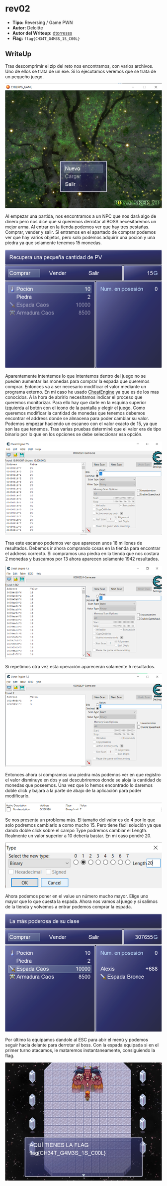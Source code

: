 # rev02 #

- **Tipo:** Reversing / Game PWN
- **Autor:** Deloitte
- **Autor del Writeup:** [dtorresss](https://github.com/dtorresss)
- **Flag:** `flag{CH34T_G4M3S_1S_C00L}`

## WriteUp ##

Tras descomprimir el zip del reto nos encontramos, con varios archivos. Uno de ellos se trata de un exe. Si lo ejecutamos veremos que se trata de un pequeño juego.

![Pantalla Inicial](images/1.png)

Al empezar una partida, nos encontramos a un NPC que nos dará algo de dinero pero nos dice que si queremos derrotar al BOSS necesitaremos un mejor arma.
Al entrar en la tienda podemos ver que hay tres pestañas. Comprar, vender y salir.
Si entramos en el apartado de comprar podemos ver que hay varios objetos, pero solo podemos adquirir una pocion y una piedra ya que solamente tenemos 15 monedas.

![Pantalla Comprar](images/2.png)

Aparentemente intentemos lo que intentemos dentro del juego no se pueden aumentar las monedas para comprar la espada que queremos comprar.
Entonces va a ser necesario modificar el valor mediante un programa externo. En mi caso he usado [CheatEngine](https://www.cheatengine.org) ya que es de los mas conocidos.
A la hora de abrirlo necesitamos indicar el proceso que queremos monitorizar. Para ello hay que darle en la esquina superior izquierda al botón con el icono de la pantalla y elegir el juego.
Como queremos modificar la cantidad de monedas que tenemos debemos encontrar el address donde se almacena para poder cambiar su valor.
Podemos empezar haciendo un escaneo con el valor exacto de 15, ya que son las que tenemos.
Tras varias pruebas determiné que el valor era de tipo binario por lo que en los opciones se debe seleccionar esa opción.

![Primer Escaneo](images/3.png)

Tras este escaneo podemos ver que aparecen unos 18 millones de resultados. Debemos ir ahora comprando cosas en la tienda para encontrar el address correcto.
Si compramos una piedra en la tienda que nos costara 2 monedas y buscamos por 13 ahora aparecen solamente 1942 resultados.

![Segundo Escaneo](images/4.png)

Si repetimos otra vez esta operación aparecerán solamente 5 resultados. 

![Tercer Escaneo](images/5.png)

Entonces ahora si compramos una piedra más podemos ver en que registro el valor disminuye en dos y así descubriremos donde se aloja la cantidad de monedas que poseemos.
Una vez que lo hemos encontrado lo daremos doble click y bajará a la parte de abajo de la aplicación para poder modificarlo.

![Valor Encontrado](images/6.png)

Se nos presenta un problema más. El tamaño del valor es de 4 por lo que solo podremos cambiarlo a como mucho 15. Pero tiene fácil solución ya que dando doble click sobre el campo Type podremos cambiar el Length. Realmente un valor superior a 10 debería bastar. En mi caso pondré 20.

![Modificar length](images/7.png)

Ahora podemos poner en el value un número mucho mayor. Elige uno mayor que lo que cuesta la espada. Ahora nos vamos al juego y si salimos de la tienda y volvemos a entrar podemos comprar la espada.

![Espada Comprada](images/8.png)

Por último la equipamos dandole al ESC para abir el menú y podemos seguir hacia delante para derrotar al boss.
Con la espada equipada si en el primer turno atacamos, le mataremos instantaneamente, consiguiendo la flag.

![Boss Matado](images/9.png)

